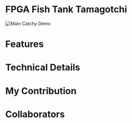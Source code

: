 # FPGA Fish Tank Tamagotchi

![Main Catchy Demo](docs/2.gif)

# Features

# Technical Details

# My Contribution

# Collaborators


